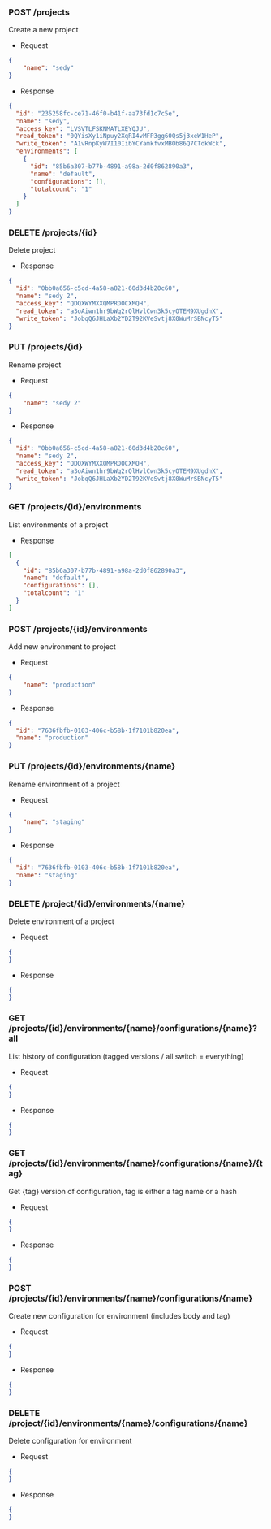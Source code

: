 ### POST /projects
Create a new project
- Request

```json
{
    "name": "sedy"
}
```

- Response

```json
{
  "id": "235258fc-ce71-46f0-b41f-aa73fd1c7c5e",
  "name": "sedy",
  "access_key": "LVSVTLFSKNMATLXEYQJU",
  "read_token": "0QYisXy1iNpuy2XqRI4vMFP3gg60Qs5j3xeW1HeP",
  "write_token": "A1vRnpKyW7I10IibYCYamkfvxMBOb86Q7CTokWck",
  "environments": [
    {
      "id": "85b6a307-b77b-4891-a98a-2d0f862890a3",
      "name": "default",
      "configurations": [],
      "totalcount": "1"
    }
  ]
}
```

### DELETE /projects/{id}
Delete project
- Response

```json
{
  "id": "0bb0a656-c5cd-4a58-a821-60d3d4b20c60",
  "name": "sedy 2",
  "access_key": "QDQXWYMXXQMPRDOCXMQH",
  "read_token": "a3oAiwn1hr9bWq2rQlHvlCwn3k5cyOTEM9XUgdnX",
  "write_token": "JobqQ6JHLaXb2YD2T92KVeSvtj8X0WuMrSBNcyT5"
}
```
### PUT /projects/{id}
Rename project
- Request

```json
{
	"name": "sedy 2"
}
```

- Response

```json
{
  "id": "0bb0a656-c5cd-4a58-a821-60d3d4b20c60",
  "name": "sedy 2",
  "access_key": "QDQXWYMXXQMPRDOCXMQH",
  "read_token": "a3oAiwn1hr9bWq2rQlHvlCwn3k5cyOTEM9XUgdnX",
  "write_token": "JobqQ6JHLaXb2YD2T92KVeSvtj8X0WuMrSBNcyT5"
}
```
### GET /projects/{id}/environments
List environments of a project
- Response

```json
[
  {
    "id": "85b6a307-b77b-4891-a98a-2d0f862890a3",
    "name": "default",
    "configurations": [],
    "totalcount": "1"
  }
]
```
### POST /projects/{id}/environments
Add new environment to project
- Request

```json
{
    "name": "production"
}
```

- Response

```json
{
  "id": "7636fbfb-0103-406c-b58b-1f7101b820ea",
  "name": "production"
}
```
### PUT /projects/{id}/environments/{name}
Rename environment of a project
- Request

```json
{
	"name": "staging"
}
```

- Response

```json
{
  "id": "7636fbfb-0103-406c-b58b-1f7101b820ea",
  "name": "staging"
}
```
### DELETE /project/{id}/environments/{name}
Delete environment of a project
- Request

```json
{
}
```

- Response

```json
{
}
```
### GET /projects/{id}/environments/{name}/configurations/{name}?all
List history of configuration (tagged versions / all switch = everything)
- Request

```json
{
}
```

- Response

```json
{
}
```
### GET /projects/{id}/environments/{name}/configurations/{name}/{tag}
Get {tag} version of configuration, tag is either a tag name or a hash
- Request

```json
{
}
```

- Response

```json
{
}
```
### POST /projects/{id}/environments/{name}/configurations/{name}
Create new configuration for environment (includes body and tag)
- Request

```json
{
}
```

- Response

```json
{
}
```
### DELETE /project/{id}/environments/{name}/configurations/{name}
Delete configuration for environment
- Request

```json
{
}
```

- Response

```json
{
}
```
